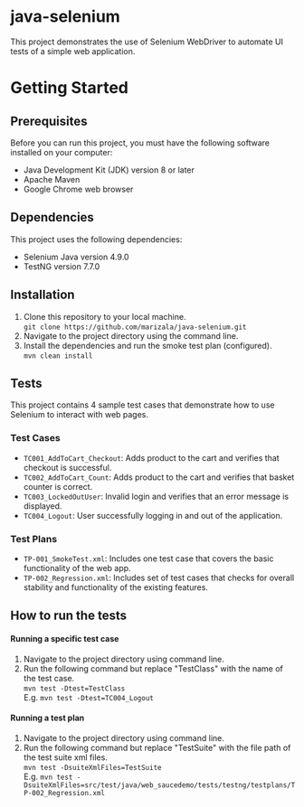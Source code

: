 # java-selenium 
This project demonstrates the use of Selenium WebDriver to automate UI tests of a simple web application.


# Getting Started

## Prerequisites
Before you can run this project, you must have the following software installed on your computer:

- Java Development Kit (JDK) version 8 or later
- Apache Maven
- Google Chrome web browser

## Dependencies

This project uses the following dependencies:

- Selenium Java version 4.9.0
- TestNG version 7.7.0

## Installation
1. Clone this repository to your local machine.   
   `git clone https://github.com/marizala/java-selenium.git`
2. Navigate to the project directory using the command line.
3. Install the dependencies and run the smoke test plan (configured).   
   `mvn clean install`

## Tests

This project contains 4 sample test cases that demonstrate how to use Selenium to interact with web pages. 

### Test Cases
- `TC001_AddToCart_Checkout`: Adds product to the cart and verifies that checkout is successful.
- `TC002_AddToCart_Count`: Adds product to the cart and verifies that basket counter is correct.
- `TC003_LockedOutUser`: Invalid login and verifies that an error message is displayed.
- `TC004_Logout`: User successfully logging in and out of the application.

### Test Plans
- `TP-001_SmokeTest.xml`: Includes one test case that covers the basic functionality of the web app.
- `TP-002_Regression.xml`: Includes set of test cases that checks for overall stability and functionality of the existing features. 


## How to run the tests

#### Running a specific test case
1. Navigate to the project directory using command line.
2. Run the following command but replace "TestClass" with the name of the test case.   
   `mvn test -Dtest=TestClass`  
   E.g. `mvn test -Dtest=TC004_Logout`

#### Running a test plan
1. Navigate to the project directory using command line.
2. Run the following command but replace "TestSuite" with the file path of the test suite xml files.  
   `mvn test -DsuiteXmlFiles=TestSuite`  
   E.g. `mvn test -DsuiteXmlFiles=src/test/java/web_saucedemo/tests/testng/testplans/TP-002_Regression.xml`


